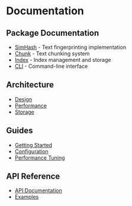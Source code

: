 # Documentation

## Package Documentation
- [SimHash](simhash.md) - Text fingerprinting implementation
- [Chunk](chunk.md) - Text chunking system
- [Index](index.md) - Index management and storage
- [CLI](cli.md) - Command-line interface

## Architecture
- [Design](architecture/design.md)
- [Performance](architecture/performance.md)
- [Storage](architecture/storage.md)

## Guides
- [Getting Started](guides/getting-started.md)
- [Configuration](guides/configuration.md)
- [Performance Tuning](guides/performance-tuning.md)

## API Reference
- [API Documentation](api/README.md)
- [Examples](api/examples.md)